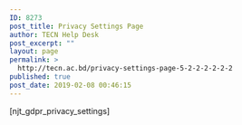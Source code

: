 ```yaml
---
ID: 8273
post_title: Privacy Settings Page
author: TECN Help Desk
post_excerpt: ""
layout: page
permalink: >
  http://tecn.ac.bd/privacy-settings-page-5-2-2-2-2-2-2
published: true
post_date: 2019-02-08 00:46:15
---
```

[njt_gdpr_privacy_settings]